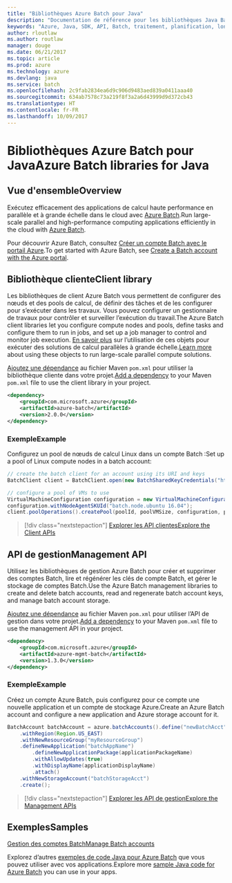 ```yaml
---
title: "Bibliothèques Azure Batch pour Java"
description: "Documentation de référence pour les bibliothèques Java Batch"
keywords: "Azure, Java, SDK, API, Batch, traitement, planification, longue durée"
author: rloutlaw
ms.author: routlaw
manager: douge
ms.date: 06/21/2017
ms.topic: article
ms.prod: azure
ms.technology: azure
ms.devlang: java
ms.service: batch
ms.openlocfilehash: 2c9fab2834ea6d9c906d9483aed839a0411aaa40
ms.sourcegitcommit: 634ab7578c73a219f8f3a2a6d43999d9d372cb43
ms.translationtype: HT
ms.contentlocale: fr-FR
ms.lasthandoff: 10/09/2017
---
```

# <a name="azure-batch-libraries-for-java"></a><span data-ttu-id="6e338-104">Bibliothèques Azure Batch pour Java</span><span class="sxs-lookup"><span data-stu-id="6e338-104">Azure Batch libraries for Java</span></span>

## <a name="overview"></a><span data-ttu-id="6e338-105">Vue d'ensemble</span><span class="sxs-lookup"><span data-stu-id="6e338-105">Overview</span></span>

<span data-ttu-id="6e338-106">Exécutez efficacement des applications de calcul haute performance en parallèle et à grande échelle dans le cloud avec [Azure Batch](/azure/batch/batch-technical-overview).</span><span class="sxs-lookup"><span data-stu-id="6e338-106">Run large-scale parallel and high-performance computing applications efficiently in the cloud with [Azure Batch](/azure/batch/batch-technical-overview).</span></span>   

<span data-ttu-id="6e338-107">Pour découvrir Azure Batch, consultez [Créer un compte Batch avec le portail Azure](/azure/batch/batch-account-create-portal).</span><span class="sxs-lookup"><span data-stu-id="6e338-107">To get started with Azure Batch, see [Create a Batch account with the Azure portal](/azure/batch/batch-account-create-portal).</span></span>

## <a name="client-library"></a><span data-ttu-id="6e338-108">Bibliothèque cliente</span><span class="sxs-lookup"><span data-stu-id="6e338-108">Client library</span></span>

<span data-ttu-id="6e338-109">Les bibliothèques de client Azure Batch vous permettent de configurer des nœuds et des pools de calcul, de définir des tâches et de les configurer pour s’exécuter dans les travaux. Vous pouvez configurer un gestionnaire de travaux pour contrôler et surveiller l’exécution du travail.</span><span class="sxs-lookup"><span data-stu-id="6e338-109">The Azure Batch client libraries let you configure compute nodes and pools, define tasks and configure them to run in jobs, and set up a job manager to control and monitor job execution.</span></span> <span data-ttu-id="6e338-110">[En savoir plus](/azure/batch/batch-api-basics) sur l’utilisation de ces objets pour exécuter des solutions de calcul parallèles à grande échelle.</span><span class="sxs-lookup"><span data-stu-id="6e338-110">[Learn more](/azure/batch/batch-api-basics) about using these objects to run large-scale parallel compute solutions.</span></span>

<span data-ttu-id="6e338-111">[Ajoutez une dépendance](https://maven.apache.org/guides/getting-started/index.html#How_do_I_use_external_dependencies) au fichier Maven `pom.xml` pour utiliser la bibliothèque cliente dans votre projet.</span><span class="sxs-lookup"><span data-stu-id="6e338-111">[Add a dependency](https://maven.apache.org/guides/getting-started/index.html#How_do_I_use_external_dependencies) to your Maven `pom.xml` file to use the client library in your project.</span></span>

```XML
<dependency>
    <groupId>com.microsoft.azure</groupId>
    <artifactId>azure-batch</artifactId>
    <version>2.0.0</version>
</dependency>
```   

### <a name="example"></a><span data-ttu-id="6e338-112">Exemple</span><span class="sxs-lookup"><span data-stu-id="6e338-112">Example</span></span>

<span data-ttu-id="6e338-113">Configurez un pool de nœuds de calcul Linux dans un compte Batch :</span><span class="sxs-lookup"><span data-stu-id="6e338-113">Set up a pool of Linux compute nodes in a batch account:</span></span>

```java
// create the batch client for an account using its URI and keys
BatchClient client = BatchClient.open(new BatchSharedKeyCredentials("https://fabrikambatch.eastus.batch.azure.com", "fabrikambatch", batchKey));

// configure a pool of VMs to use 
VirtualMachineConfiguration configuration = new VirtualMachineConfiguration();
configuration.withNodeAgentSKUId("batch.node.ubuntu 16.04");
client.poolOperations().createPool(poolId, poolVMSize, configuration, poolVMCount);
```

> [!div class="nextstepaction"]
> [<span data-ttu-id="6e338-114">Explorer les API clientes</span><span class="sxs-lookup"><span data-stu-id="6e338-114">Explore the Client APIs</span></span>](/java/api/overview/azure/batch/clientlibrary)


## <a name="management-api"></a><span data-ttu-id="6e338-115">API de gestion</span><span class="sxs-lookup"><span data-stu-id="6e338-115">Management API</span></span>

<span data-ttu-id="6e338-116">Utilisez les bibliothèques de gestion Azure Batch pour créer et supprimer des comptes Batch, lire et régénérer les clés de compte Batch, et gérer le stockage de comptes Batch.</span><span class="sxs-lookup"><span data-stu-id="6e338-116">Use the Azure Batch management libraries to create and delete batch accounts, read and regenerate batch account keys, and manage batch account storage.</span></span>

<span data-ttu-id="6e338-117">[Ajoutez une dépendance](https://maven.apache.org/guides/getting-started/index.html#How_do_I_use_external_dependencies) au fichier Maven `pom.xml` pour utiliser l’API de gestion dans votre projet.</span><span class="sxs-lookup"><span data-stu-id="6e338-117">[Add a dependency](https://maven.apache.org/guides/getting-started/index.html#How_do_I_use_external_dependencies) to your Maven `pom.xml` file to use the management API in your project.</span></span>

```XML
<dependency>
    <groupId>com.microsoft.azure</groupId>
    <artifactId>azure-mgmt-batch</artifactId>
    <version>1.3.0</version>
</dependency>
```

### <a name="example"></a><span data-ttu-id="6e338-118">Exemple</span><span class="sxs-lookup"><span data-stu-id="6e338-118">Example</span></span>

<span data-ttu-id="6e338-119">Créez un compte Azure Batch, puis configurez pour ce compte une nouvelle application et un compte de stockage Azure.</span><span class="sxs-lookup"><span data-stu-id="6e338-119">Create an Azure Batch account and configure a new application and Azure storage account for it.</span></span>

```java
BatchAccount batchAccount = azure.batchAccounts().define("newBatchAcct")
    .withRegion(Region.US_EAST)
    .withNewResourceGroup("myResourceGroup")
    .defineNewApplication("batchAppName")
        .defineNewApplicationPackage(applicationPackageName)
        .withAllowUpdates(true)
        .withDisplayName(applicationDisplayName)
        .attach()
    .withNewStorageAccount("batchStorageAcct")
    .create();
```

> [!div class="nextstepaction"]
> [<span data-ttu-id="6e338-120">Explorer les API de gestion</span><span class="sxs-lookup"><span data-stu-id="6e338-120">Explore the Management APIs</span></span>](/java/api/overview/azure/batch/managementapi)


## <a name="samples"></a><span data-ttu-id="6e338-121">Exemples</span><span class="sxs-lookup"><span data-stu-id="6e338-121">Samples</span></span>

<span data-ttu-id="6e338-122">[Gestion des comptes Batch][1]</span><span class="sxs-lookup"><span data-stu-id="6e338-122">[Manage Batch accounts][1]</span></span>   

<span data-ttu-id="6e338-123">Explorez d’autres [exemples de code Java pour Azure Batch](https://azure.microsoft.com/resources/samples/?platform=java&term=batch) que vous pouvez utiliser avec vos applications.</span><span class="sxs-lookup"><span data-stu-id="6e338-123">Explore more [sample Java code for Azure Batch](https://azure.microsoft.com/resources/samples/?platform=java&term=batch) you can use in your apps.</span></span>

[1]: https://github.com/Azure-Samples/batch-java-manage-batch-accounts